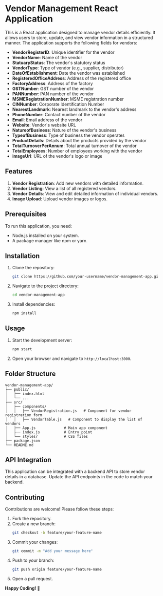 # Vendor Management React Application

This is a React application designed to manage vendor details efficiently. It allows users to store, update, and view vendor information in a structured manner. The application supports the following fields for vendors:

- **VendorRegisterID**: Unique identifier for the vendor
- **VendorName**: Name of the vendor
- **StatuaryStatus**: The vendor's statutory status
- **VendorType**: Type of vendor (e.g., supplier, distributor)
- **DateOfEstablishment**: Date the vendor was established
- **RegisteredOfficeAddress**: Address of the registered office
- **FactoryAddress**: Address of the factory
- **GSTNumber**: GST number of the vendor
- **PANNumber**: PAN number of the vendor
- **MSMERegistrationNumber**: MSME registration number
- **CINNumber**: Corporate Identification Number
- **NearestLandmark**: Nearest landmark to the vendor's address
- **PhoneNumber**: Contact number of the vendor
- **Email**: Email address of the vendor
- **Website**: Vendor's website URL
- **NatureofBusiness**: Nature of the vendor's business
- **TypeofBusiness**: Type of business the vendor operates
- **ProductDetails**: Details about the products provided by the vendor
- **TotalTurnoverPerAnnum**: Total annual turnover of the vendor
- **TotalEmployees**: Number of employees working with the vendor
- **imageUrl**: URL of the vendor's logo or image

## Features

1. **Vendor Registration**: Add new vendors with detailed information.
2. **Vendor Listing**: View a list of all registered vendors.
3. **Vendor Details**: View and edit detailed information of individual vendors.
4. **Image Upload**: Upload vendor images or logos.

## Prerequisites

To run this application, you need:

- Node.js installed on your system.
- A package manager like npm or yarn.

## Installation

1. Clone the repository:
   ```bash
   git clone https://github.com/your-username/vendor-management-app.git
   ```

2. Navigate to the project directory:
   ```bash
   cd vendor-management-app
   ```

3. Install dependencies:
   ```bash
   npm install
   ```

## Usage

1. Start the development server:
   ```bash
   npm start
   ```

2. Open your browser and navigate to `http://localhost:3000`.

## Folder Structure

```
vendor-management-app/
├── public/
│   ├── index.html
│   └── ...
├── src/
│   ├── components/
│   │   ├── VendorRegistration.js   # Component for vendor registration form
│   │   ├── VendorTable.js   # Component to display the list of vendors
│   ├── App.js             # Main app component
│   ├── index.js           # Entry point
│   └── styles/            # CSS files
├── package.json
└── README.md
```

## API Integration

This application can be integrated with a backend API to store vendor details in a database. Update the API endpoints in the code to match your backend.

## Contributing

Contributions are welcome! Please follow these steps:

1. Fork the repository.
2. Create a new branch:
   ```bash
   git checkout -b feature/your-feature-name
   ```
3. Commit your changes:
   ```bash
   git commit -m "Add your message here"
   ```
4. Push to your branch:
   ```bash
   git push origin feature/your-feature-name
   ```
5. Open a pull request.



**Happy Coding!** 🎉
